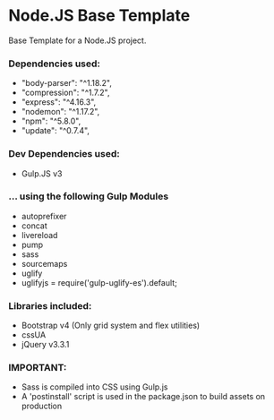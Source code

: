# Node.JS Base Template

Base Template for a Node.JS project.

### Dependencies used:
 * "body-parser": "^1.18.2",
 * "compression": "^1.7.2",
 * "express": "^4.16.3",
 * "nodemon": "^1.17.2",
 * "npm": "^5.8.0",
 * "update": "^0.7.4",

### Dev Dependencies used:
* Gulp.JS v3
 ### ... using the following Gulp Modules
 * autoprefixer
 * concat
 * livereload
 * pump
 * sass
 * sourcemaps
 * uglify
 * uglifyjs = require('gulp-uglify-es').default;

### Libraries included:
* Bootstrap v4 (Only grid system and flex utilities)
* cssUA
* jQuery v3.3.1

### IMPORTANT:
* Sass is compiled into CSS using Gulp.js
* A 'postinstall' script is used in the package.json to build assets on production

